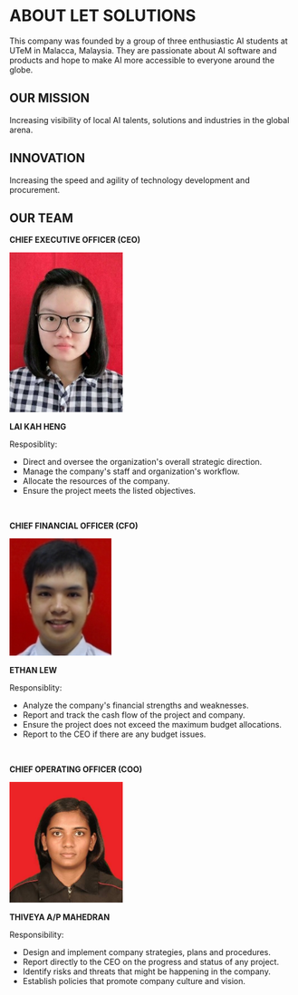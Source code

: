 # ABOUT LET SOLUTIONS
This company was founded by a group of three enthusiastic AI students at UTeM in Malacca, Malaysia. They are passionate about AI software and products and hope to make AI more accessible to everyone around the globe.

## OUR MISSION
Increasing visibility of local AI talents, solutions and industries in the global arena.

## INNOVATION
Increasing the speed and agility of technology development and procurement.

## OUR TEAM
**CHIEF EXECUTIVE OFFICER (CEO)**

<img src="assets/kahheng.jpg" width="200" height="auto" />

**LAI KAH HENG**

Resposiblity:
+ Direct and oversee the organization's overall strategic direction.
+ Manage the company's staff and organization's workflow.
+ Allocate the resources of the company.
+ Ensure the project meets the listed objectives.

<br>

**CHIEF FINANCIAL OFFICER (CFO)**

<img src="assets/ethan.jpeg" width="180" height="auto" />

**ETHAN LEW**

Responsiblity:
+ Analyze the company's financial strengths and weaknesses.
+ Report and track the cash flow of the project and company.
+ Ensure the project does not exceed the maximum budget allocations.
+ Report to the CEO if there are any budget issues.

<br>

**CHIEF OPERATING OFFICER (COO)**

<img src="assets/thiveya.jpg" width="200" height="auto" />

**THIVEYA A/P MAHEDRAN**

Responsibility:
+ Design and implement company strategies, plans and procedures.
+ Report directly to the CEO on the progress and status of any project.
+ Identify risks and threats that might be happening in the company.
+ Establish policies that promote company culture and vision.

